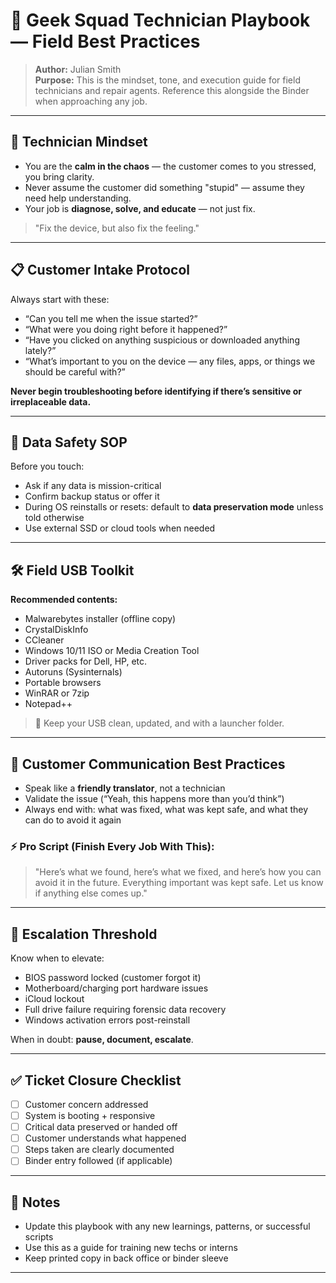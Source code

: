 # 📘 Geek Squad Technician Playbook — Field Best Practices

> **Author:** Julian Smith   
> **Purpose:** This is the mindset, tone, and execution guide for field technicians and repair agents. Reference this alongside the Binder when approaching any job.

---

## 🧠 Technician Mindset

- You are the **calm in the chaos** — the customer comes to you stressed, you bring clarity.
- Never assume the customer did something "stupid" — assume they need help understanding.
- Your job is **diagnose, solve, and educate** — not just fix.

> "Fix the device, but also fix the feeling."

---

## 📋 Customer Intake Protocol

Always start with these:
- “Can you tell me when the issue started?”
- “What were you doing right before it happened?”
- “Have you clicked on anything suspicious or downloaded anything lately?”
- “What’s important to you on the device — any files, apps, or things we should be careful with?”

**Never begin troubleshooting before identifying if there’s sensitive or irreplaceable data.**

---

## 🔐 Data Safety SOP

Before you touch:
- Ask if any data is mission-critical
- Confirm backup status or offer it
- During OS reinstalls or resets: default to **data preservation mode** unless told otherwise
- Use external SSD or cloud tools when needed

---

## 🛠️ Field USB Toolkit

**Recommended contents:**
- Malwarebytes installer (offline copy)
- CrystalDiskInfo
- CCleaner
- Windows 10/11 ISO or Media Creation Tool
- Driver packs for Dell, HP, etc.
- Autoruns (Sysinternals)
- Portable browsers
- WinRAR or 7zip
- Notepad++

> 🧠 Keep your USB clean, updated, and with a launcher folder.

---

## 💬 Customer Communication Best Practices

- Speak like a **friendly translator**, not a technician
- Validate the issue (“Yeah, this happens more than you’d think”)
- Always end with: what was fixed, what was kept safe, and what they can do to avoid it again

### ⚡ Pro Script (Finish Every Job With This):
> "Here’s what we found, here’s what we fixed, and here’s how you can avoid it in the future. Everything important was kept safe. Let us know if anything else comes up."

---

## 🚩 Escalation Threshold

Know when to elevate:
- BIOS password locked (customer forgot it)
- Motherboard/charging port hardware issues
- iCloud lockout
- Full drive failure requiring forensic data recovery
- Windows activation errors post-reinstall

When in doubt: **pause, document, escalate**.

---

## ✅ Ticket Closure Checklist
- [ ] Customer concern addressed
- [ ] System is booting + responsive
- [ ] Critical data preserved or handed off
- [ ] Customer understands what happened
- [ ] Steps taken are clearly documented
- [ ] Binder entry followed (if applicable)

---

## 📎 Notes
- Update this playbook with any new learnings, patterns, or successful scripts
- Use this as a guide for training new techs or interns
- Keep printed copy in back office or binder sleeve

---
